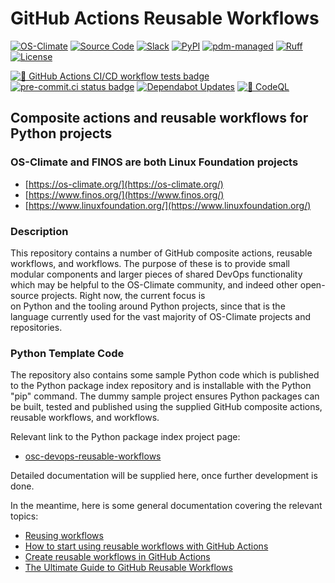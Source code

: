 # GitHub Actions Reusable Workflows

<!-- prettier-ignore-start -->
<!-- markdownlint-disable-next-line MD013 -->
[![OS-Climate](https://img.shields.io/badge/OS-Climate-blue)](https://os-climate.org/) [![Source Code](https://img.shields.io/badge/GitHub-100000?logo=github&logoColor=white)](https://github.com/os-climate/devops-reusable-workflows) [![Slack](https://img.shields.io/badge/slack-osclimate-brightgreen.svg?logo=slack)](https://os-climate.slack.com) [![PyPI](https://img.shields.io/pypi/v/pdm?logo=python&logoColor=%23cccccc)](https://pypi.org/project/osc-devops-reusable-workflows) [![pdm-managed](https://img.shields.io/endpoint?url=https%3A%2F%2Fcdn.jsdelivr.net%2Fgh%2Fpdm-project%2F.github%2Fbadge.json)](https://pdm-project.org) [![Ruff](https://img.shields.io/endpoint?url=https://raw.githubusercontent.com/astral-sh/ruff/main/assets/badge/v2.json)](https://github.com/astral-sh/ruff) [![License](https://img.shields.io/badge/License-Apache_2.0-green.svg)](https://opensource.org/licenses/Apache-2.0)

<!-- markdownlint-disable-next-line MD013 -->
[![🧪 GitHub Actions CI/CD workflow tests badge]][GHA workflow runs list] [![pre-commit.ci status badge]][pre-commit.ci results page] [![Dependabot Updates](https://github.com/os-climate/devops-reusable-workflows/actions/workflows/dependabot/dependabot-updates/badge.svg)](https://github.com/os-climate/devops-reusable-workflows/actions/workflows/dependabot/dependabot-updates) [![🔐 CodeQL](https://github.com/os-climate/devops-reusable-workflows/actions/workflows/codeql.yaml/badge.svg)](https://github.com/os-climate/devops-reusable-workflows/actions/workflows/codeql.yaml)
<!-- prettier-ignore-end -->

## Composite actions and reusable workflows for Python projects

### OS-Climate and FINOS are both Linux Foundation projects

- [https://os-climate.org/](https://os-climate.org/)
- [https://www.finos.org/](https://www.finos.org/)
- [https://www.linuxfoundation.org/](https://www.linuxfoundation.org/)

### Description

This repository contains a number of GitHub composite actions, reusable workflows,
and workflows. The purpose of these is to provide small modular components and
larger pieces of shared DevOps functionality which may be helpful to the OS-Climate
community, and indeed other open-source projects. Right now, the current focus is\
on Python and the tooling around Python projects, since that is the language
currently used for the vast majority of OS-Climate projects and repositories.

### Python Template Code

The repository also contains some sample Python code which is published to the Python
package index repository and is installable with the Python "pip" command. The
dummy sample project ensures Python packages can be built, tested and published
using the supplied GitHub composite actions, reusable workflows, and workflows.

Relevant link to the Python package index project page:

- [osc-devops-reusable-workflows](https://pypi.org/project/osc-devops-reusable-workflows)

Detailed documentation will be supplied here, once further development is done.

In the meantime, here is some general documentation covering the relevant topics:

- [Reusing workflows](https://docs.github.com/en/actions/using-workflows/reusing-workflows)
- [How to start using reusable workflows with GitHub Actions](https://github.blog/2022-02-10-using-reusable-workflows-github-actions/)
- [Create reusable workflows in GitHub Actions](https://resources.github.com/learn/pathways/automation/intermediate/create-reusable-workflows-in-github-actions/)
- [The Ultimate Guide to GitHub Reusable Workflows](https://www.dhiwise.com/post/the-ultimate-guide-to-github-reusable-workflows-maximize-efficiency-and-collaboration)

<!--
[comment]: # SPDX-License-Identifier: Apache-2.0
[comment]: # SPDX-FileCopyrightText: 2024 The Linux Foundation <https://linuxfoundation.org>
-->

<!--
[comment]: # Section below is sourced by the badges displayed under the project heading
-->

[🧪 GitHub Actions CI/CD workflow tests badge]: https://github.com/os-climate/devops-reusable-workflows/actions/workflows/repository.yaml/badge.svg?branch=main&event=push
[GHA workflow runs list]: https://github.com/os-climate/devops-reusable-workflows/actions/workflows/repository.yaml?query=branch%3Amain
[pre-commit.ci results page]: https://results.pre-commit.ci/latest/github/os-climate/devops-reusable-workflows/main
[pre-commit.ci status badge]: https://results.pre-commit.ci/badge/github/os-climate/devops-reusable-workflows/main.svg
